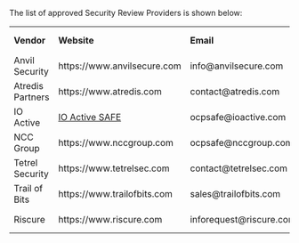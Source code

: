 <p>The list of approved Security Review Providers is shown below:</p>

<table width="100%" border="0" cellspacing="0" cellpadding="0">
<tr><th align="left">Vendor</th><th align="left">Website</th><th align="left">Email</th><th align="left">S.A.F.E. Endorsed</th></tr>
<tr><td>Anvil Security</td><td>https://www.anvilsecure.com</td><td>info@anvilsecure.com</td><td>July 2024</td></tr>
<tr><td>Atredis Partners</td><td>https://www.atredis.com</td><td>contact@atredis.com</td><td>October 2023</td></tr>
<tr><td>IO Active</td><td><a href="https://info.ioactive.com/acton/media/34793/ocp-safe">IO Active SAFE</a></td><td>ocpsafe@ioactive.com</td><td>October 2023</td></tr>
<tr><td>NCC Group</td><td>https://www.nccgroup.com</td><td>ocpsafe@nccgroup.com</td><td>October 2023</td></tr>
<tr><td>Tetrel Security</td><td>https://www.tetrelsec.com</td><td>contact@tetrelsec.com</td><td>March 2024</td></tr>
<tr><td>Trail of Bits</td><td>https://www.trailofbits.com</td><td>sales@trailofbits.com</td><td>April 2024</td></tr>
<tr><td>Riscure</td><td>https://www.riscure.com</td><td>inforequest@riscure.com</td><td>April 2024</td></tr>
</table>
